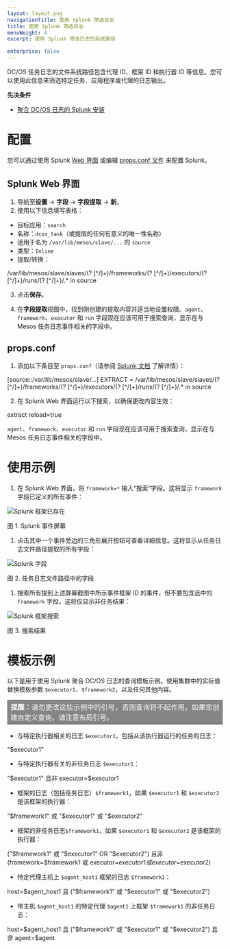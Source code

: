 ```yaml
---
layout: layout.pug
navigationTitle: 使用 Splunk 筛选日志
title: 使用 Splunk 筛选日志
menuWeight: 4
excerpt: 使用 Splunk 筛选日志的系统路径

enterprise: false
---
```



DC/OS 任务日志的文件系统路径包含代理 ID、框架 ID 和执行器 ID 等信息。您可以使用此信息来筛选特定任务、应用程序或代理的日志输出。

**先决条件**

* [聚合 DC/OS 日志的 Splunk 安装][1]

# <a name="configuration"></a>配置

您可以通过使用 Splunk [Web 界面][2] 或编辑 [props.conf 文件][3] 来配置 Splunk。

## <a name="splunkui"></a>Splunk Web 界面

1. 导航至**设置** -> **字段** -> **字段提取** -> **新**。
2. 使用以下信息填写表格：

 * 目标应用：`search`
 * 名称：`dcos_task`（或提取的任何有意义的唯一性名称）
 * 适用于名为 `/var/lib/mesos/slave/...` 的 `source`
 * 类型：`Inline`
 * 提取/转换：

 /var/lib/mesos/slave/slaves/(? <agent>[^/]+)/frameworks/(? <framework>[^/]+)/executors/(? <executor>[^/]+)/runs/(? <run>[^/]+)/.* in source

3. 点击**保存**。

4. 在**字段提取**视图中，找到刚创建的提取内容并适当地设置权限。`agent`、`framework`、`executor` 和 `run` 字段现在应该可用于搜索查询，显示在与 Mesos 任务日志事件相关的字段中。

## <a name="propsconf"></a>props.conf

1. 添加以下条目至 `props.conf`（请参阅 [Splunk 文档][4] 了解详情）：

 [source::/var/lib/mesos/slave/...]
 EXTRACT = /var/lib/mesos/slave/slaves/(? <agent>[^/]+)/frameworks/(? <framework>[^/]+)/executors/(? <executor>[^/]+)/runs/(? <run>[^/]+)/.* in source

2. 在 Splunk Web 界面运行以下搜索，以确保更改内容生效：

 extract reload=true

`agent`、`framework`、`executor` 和 `run` 字段现在应该可用于搜索查询，显示在与 Mesos 任务日志事件相关的字段中。

# <a name="usage"></a>使用示例

1. 在 Splunk Web 界面，将 `framework=*` 输入“搜索”字段。这将显示 `framework` 字段已定义的所有事件：

 ![Splunk 框架已存在](/cn/1.11/img/splunk-framework-exists.png)

 图 1. Splunk 事件屏幕

1. 点击其中一个事件旁边的三角形展开按钮可查看详细信息。这将显示从任务日志文件路径提取的所有字段：

 ![Splunk 字段](/cn/1.11/img/splunk-fields.png)

 图 2. 任务日志文件路径中的字段

1. 搜索所有提到上述屏幕截图中所示事件框架 ID 的事件，但不要包含选中的 `framework` 字段。这将仅显示非任务结果：

 ![Splunk 框架搜索](/cn/1.11/img/splunk-framework-search.png)

 图 3. 搜索结果

# <a name="templates"></a>模板示例

以下是用于使用 Splunk 聚合 DC/OS 日志的查询模板示例。使用集群中的实际值替换模板参数 `$executor1`、`$framework2`，以及任何其他内容。

<table class=“table” bgcolor=#858585>
<tr> 
  <td align=justify style=color:white><strong>提醒：</strong>请勿更改这些示例中的引号，否则查询将不起作用。如果您创建自定义查询，请注意布局引号。</td> 
</tr> 
</table>

* 与特定执行器相关的日志 `$executor1`，包括从该执行器运行的任务的日志：

 "$executor1" 

* 与特定执行器有关的非任务日志 `$executor1`：

 "$executor1" 且非 executor=$executor1

* 框架的日志（包括任务日志）`$framework1`，如果 `$executor1` 和 `$executor2` 是该框架的执行器：

 "$framework1" 或 "$executor1" 或 "$executor2" 

* 框架的非任务日志`$framework1`，如果 `$executor1` 和 `$executor2` 是该框架的执行器：

 ("$framework1" 或 "$executor1" OR "$executor2") 且非 (framework=$framework1 或 executor=$executor1 或 executor=$executor2)

* 特定代理主机上 `$agent_host1` 框架的日志 `$framework1`：

 host=$agent_host1 且 ("$framework1" 或 "$executor1" 或 "$executor2")

* 带主机 `$agent_host1` 的特定代理 `$agent1` 上框架 `$framework1` 的非任务日志：

 host=$agent_host1 且 ("$framework1" 或 "$executor1" 或 "$executor2") 且非 agent=$agent

 [1]: ../splunk/
 [2]: #splunkui
 [3]: #propsconf
 [4]: http://docs.splunk.com/Documentation/Splunk/latest/admin/Propsconf
